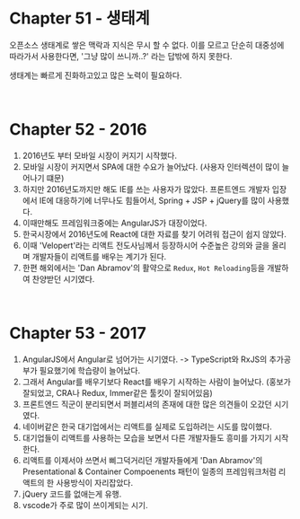 # Chapter 51 - 생태계

오픈소스 생태계로 쌓은 맥락과 지식은 무시 할 수 없다.
이를 모르고 단순히 대중성에 따라가서 사용한다면, '그냥 많이 쓰니까..?' 라는 답밖에 하지 못한다.

생태계는 빠르게 진화하고있고 많은 노력이 필요하다.

<br>

# Chapter 52 - 2016

1. 2016년도 부터 모바일 시장이 커지기 시작했다.
2. 모바일 시장이 커지면서 SPA에 대한 수요가 늘어났다. (사용자 인터렉션이 많이 늘어나기 떄문)
3. 하지만 2016년도까지만 해도 IE를 쓰는 사용자가 많았다. 프론트엔드 개발자 입장에서 IE에 대응하기에 너무나도 힘들어서, Spring + JSP + jQuery를 많이 사용했다.
4. 이때만해도 프레임워크중에는 AngularJS가 대장이었다.
5. 한국시장에서 2016년도에 React에 대한 자료를 찾기 어려워 접근이 쉽지 않았다.
6. 이때 'Velopert'라는 리액트 전도사님께서 등장하시어 수준높은 강의와 글을 올리며 개발자들이 리액트를 배우는 계기가 된다.
7. 한편 해외에서는 'Dan Abramov'의 활약으로 `Redux`, `Hot Reloading`등을 개발하여 찬양받던 시기였다.

<br>

# Chapter 53 - 2017

1. AngularJS에서 Angular로 넘어가는 시기였다. -> TypeScript와 RxJS의 추가공부가 필요했기에 학습량이 늘어났다.
2. 그래서 Angular를 배우기보다 React를 배우기 시작하는 사람이 늘어났다. (홍보가 잘되었고, CRA나 Redux, Immer같은 툴킷이 잘되어있음)
3. 프론트엔드 직군이 분리되면서 퍼블리셔의 존재에 대한 많은 의견들이 오갔던 시기였다.
4. 네이버같은 한국 대기업에서는 리액트를 실제로 도입하려는 시도를 많이했다.
5. 대기업들이 리액트를 사용하는 모습을 보면서 다른 개발자들도 흥미를 가지기 시작한다.
6. 리액트를 이제서야 쓰면서 삐그덕거리던 개발자들에게 'Dan Abramov'의 Presentational & Container Compoenents 패턴이 일종의 프레임워크처럼 리액트의 한 사용방식이 자리잡았다.
7. jQuery 코드를 없애는게 유행.
8. vscode가 주로 많이 쓰이게되는 시기.
